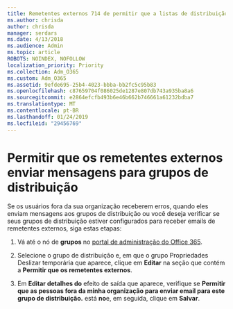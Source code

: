 ```yaml
---
title: Remetentes externos 714 de permitir que a listas de distribuição de email
ms.author: chrisda
author: chrisda
manager: serdars
ms.date: 4/13/2018
ms.audience: Admin
ms.topic: article
ROBOTS: NOINDEX, NOFOLLOW
localization_priority: Priority
ms.collection: Adm_O365
ms.custom: Adm_O365
ms.assetid: 9efde695-25b4-4023-bbba-bb2fc5c95b83
ms.openlocfilehash: c87659704f086025de1287e807db743a935ba8a6
ms.sourcegitcommit: e2864efcfb493b6e46b662b746661a61232bdba7
ms.translationtype: MT
ms.contentlocale: pt-BR
ms.lasthandoff: 01/24/2019
ms.locfileid: "29456769"
---
```

# <a name="allow-external-senders-to-send-messages-to-distribution-groups"></a>Permitir que os remetentes externos enviar mensagens para grupos de distribuição

Se os usuários fora da sua organização receberem erros, quando eles enviam mensagens aos grupos de distribuição ou você deseja verificar se seus grupos de distribuição estiver configurados para receber emails de remetentes externos, siga estas etapas:
  
1. Vá até o nó de **grupos** no [portal de administração do Office 365](https://portal.office.com/adminportal/home#/groups).
    
2. Selecione o grupo de distribuição e, em que o grupo Propriedades Deslizar temporária que aparece, clique em **Editar** na seção que contém a **Permitir que os remetentes externos**.
    
3. Em **Editar detalhes do** efeito de saída que aparece, verifique se **Permitir que as pessoas fora da minha organização para enviar email para este grupo de distribuição.** está **no**e, em seguida, clique em **Salvar**.
    

